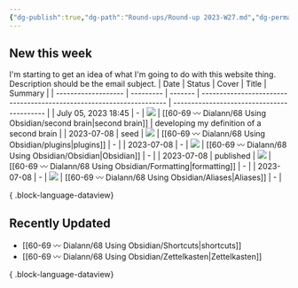 ```yaml
---
{"dg-publish":true,"dg-path":"Round-ups/Round-up 2023-W27.md","dg-permalink":"2023-W27-roundup","permalink":"/2023-W27-roundup/","title":"Round-up for 2023 W27","contentClasses":"cards cards-1-1","noteIcon":"","created":"","updated":"2023-08-13T09:33:38.812-04:00"}
---
```



## New this week
I'm starting to get an idea of what I'm going to do with this website thing. Description should be the email subject.
| Date                | Status    | Cover   | Title                                                                | Summary                                    |
| ------------------- | --------- | ------- | -------------------------------------------------------------------- | ------------------------------------------ |
| July 05, 2023 18:45 | \-        | ![](\-) | [[60-69 〰️ Dialann/68 Using Obsidian/second brain\|second brain]] | developing my definition of a second brain |
| 2023-07-08          | seed      | ![](\-) | [[60-69 〰️ Dialann/68 Using Obsidian/plugins\|plugins]]           | \-                                         |
| 2023-07-08          | \-        | ![](\-) | [[60-69 〰️ Dialann/68 Using Obsidian/Obsidian\|Obsidian]]         | \-                                         |
| 2023-07-08          | published | ![](\-) | [[60-69 〰️ Dialann/68 Using Obsidian/Formatting\|formatting]]     | \-                                         |
| 2023-07-08          | \-        | ![](\-) | [[60-69 〰️ Dialann/68 Using Obsidian/Aliases\|Aliases]]           | \-                                         |

{ .block-language-dataview}

## Recently Updated
- [[60-69 〰️ Dialann/68 Using Obsidian/Shortcuts\|shortcuts]]
- [[60-69 〰️ Dialann/68 Using Obsidian/Zettelkasten\|Zettelkasten]]

{ .block-language-dataview}



